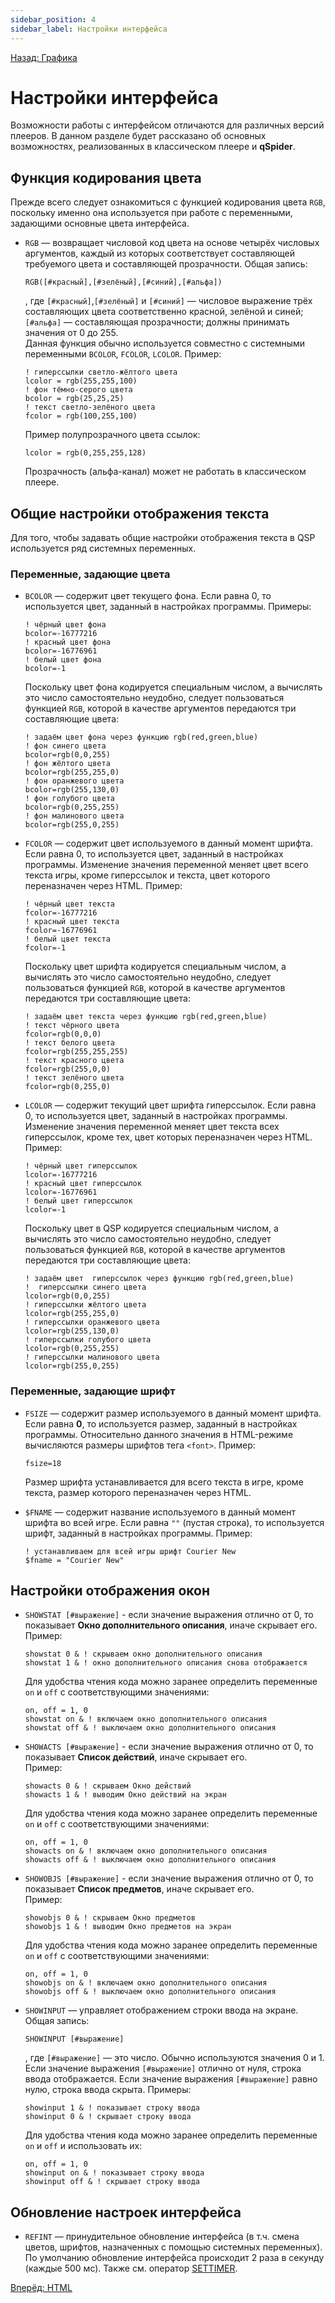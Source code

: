 ```yaml
---
sidebar_position: 4
sidebar_label: Настройки интерфейса
---
```

[Назад: Графика](graphics)

# Настройки интерфейса

Возможности работы с интерфейсом отличаются для различных версий плееров. В данном разделе будет рассказано об основных возможностях, реализованных в классическом плеере и **qSpider**.

## Функция кодирования цвета

Прежде всего следует ознакомиться с функцией кодирования цвета `RGB`, поскольку именно она используется при работе с переменными, задающими основные цвета интерфейса.

* `RGB` — возвращает числовой код цвета на основе четырёх числовых аргументов, каждый из которых соответствует составляющей требуемого цвета и составляющей прозрачности. Общая запись:
    ```qsp
    RGB([#красный],[#зелёный],[#синий],[#альфа])
    ```
    , где `[#красный]`,`[#зелёный]` и `[#синий]` — числовое выражение трёх составляющих цвета соответственно красной, зелёной и синей; `[#альфа]` — составляющая прозрачности; должны принимать значения от 0 до 255.\
    Данная функция обычно используется совместно с системными переменными `BCOLOR`, `FCOLOR`, `LCOLOR`. Пример:
    ```qsp
    ! гиперссылки светло-жёлтого цвета
    lcolor = rgb(255,255,100)
    ! фон тёмно-серого цвета
    bcolor = rgb(25,25,25)
    ! текст светло-зелёного цвета
    fcolor = rgb(100,255,100)
    ```
    Пример полупрозрачного цвета ссылок:
    ```qsp
    lcolor = rgb(0,255,255,128)
    ```
    Прозрачность (альфа-канал) может не работать в классическом плеере.

## Общие настройки отображения текста

Для того, чтобы задавать общие настройки отображения текста в QSP используется ряд системных переменных.

### Переменные, задающие цвета

* `BCOLOR` — содержит цвет текущего фона. Если равна 0, то используется цвет, заданный в настройках программы. Примеры:
    ```qsp
    ! чёрный цвет фона
    bcolor=-16777216
    ! красный цвет фона
    bcolor=-16776961
    ! белый цвет фона
    bcolor=-1
    ```
    Поскольку цвет фона кодируется специальным числом, а вычислять это число самостоятельно неудобно, следует пользоваться функцией `RGB`, которой в качестве аргументов передаются три составляющие цвета:
    ```qsp
    ! задаём цвет фона через функцию rgb(red,green,blue)
    ! фон синего цвета
    bcolor=rgb(0,0,255)
    ! фон жёлтого цвета
    bcolor=rgb(255,255,0)
    ! фон оранжевого цвета
    bcolor=rgb(255,130,0)
    ! фон голубого цвета
    bcolor=rgb(0,255,255)
    ! фон малинового цвета
    bcolor=rgb(255,0,255)
    ```

* `FCOLOR` —  содержит цвет используемого в данный момент шрифта. Если равна 0, то используется цвет, заданный в настройках программы. Изменение значения переменной меняет цвет всего текста игры, кроме гиперссылок и текста, цвет которого переназначен через HTML. Пример:
    ```qsp
    ! чёрный цвет текста
    fcolor=-16777216
    ! красный цвет текста
    fcolor=-16776961
    ! белый цвет текста
    fcolor=-1
    ```
    Поскольку цвет шрифта кодируется специальным числом, а вычислять это число самостоятельно неудобно, следует пользоваться функцией `RGB`, которой в качестве аргументов передаются три составляющие цвета:
    ```qsp
    ! задаём цвет текста через функцию rgb(red,green,blue)
    ! текст чёрного цвета
    fcolor=rgb(0,0,0)
    ! текст белого цвета
    fcolor=rgb(255,255,255)
    ! текст красного цвета
    fcolor=rgb(255,0,0)
    ! текст зелёного цвета
    fcolor=rgb(0,255,0)
    ```

* `LCOLOR` — содержит текущий цвет шрифта гиперссылок. Если равна 0, то используется цвет, заданный в настройках программы. Изменение значения переменной меняет цвет текста всех гиперссылок, кроме тех, цвет которых переназначен через HTML. Пример:
    ```qsp
    ! чёрный цвет гиперссылок
    lcolor=-16777216
    ! красный цвет гиперссылок
    lcolor=-16776961
    ! белый цвет гиперссылок
    lcolor=-1
    ```
    Поскольку цвет в QSP кодируется специальным числом, а вычислять это число самостоятельно неудобно, следует пользоваться функцией `RGB`, которой в качестве аргументов передаются три составляющие цвета:
    ```qsp
    ! задаём цвет  гиперссылок через функцию rgb(red,green,blue)
    !  гиперссылки синего цвета
    lcolor=rgb(0,0,255)
    ! гиперссылки жёлтого цвета
    lcolor=rgb(255,255,0)
    ! гиперссылки оранжевого цвета
    lcolor=rgb(255,130,0)
    ! гиперссылки голубого цвета
    lcolor=rgb(0,255,255)
    ! гиперссылки малинового цвета
    lcolor=rgb(255,0,255)
    ```

### Переменные, задающие шрифт

* `FSIZE` —  содержит размер используемого в данный момент шрифта. Если равна **0**, то используется размер, заданный в настройках программы. Относительно данного значения в HTML-режиме вычисляются размеры шрифтов тега `<font>`. Пример:
    ```qsp
    fsize=18
    ```
    Размер шрифта устанавливается для всего текста в игре, кроме текста, размер которого переназначен через HTML.

* `$FNAME` — содержит название используемого в данный момент шрифта во всей игре. Если равна `""` (пустая строка), то используется шрифт, заданный в настройках программы. Пример:
    ```qsp
    ! устанавливаем для всей игры шрифт Courier New
    $fname = "Courier New"
    ```

## Настройки отображения окон

* `SHOWSTAT [#выражение]` - если значение выражения отлично от 0, то показывает **Окно дополнительного описания**, иначе скрывает его. Пример:
    ```qsp
    showstat 0 & ! скрываем окно дополнительного описания
    showstat 1 & ! окно дополнительного описания снова отображается
    ```
    Для удобства чтения кода можно заранее определить переменные `on` и `off` с соответствующими значениями:
    ```qsp
    on, off = 1, 0
    showstat on & ! включаем окно дополнительного описания
    showstat off & ! выключаем окно дополнительного описания
    ```

* `SHOWACTS [#выражение]` - если значение выражения отлично от 0, то показывает **Список действий**, иначе скрывает его.\
    Пример:
    ```qsp
    showacts 0 & ! скрываем Окно действий
    showacts 1 & ! выводим Окно действий на экран
    ```
    Для удобства чтения кода можно заранее определить переменные `on` и `off` с соответствующими значениями:
    ```qsp
    on, off = 1, 0
    showacts on & ! включаем окно дополнительного описания
    showacts off & ! выключаем окно дополнительного описания
    ```

* `SHOWOBJS [#выражение]` - если значение выражения отлично от 0, то показывает **Список предметов**, иначе скрывает его.\
    Пример:
    ```qsp
    showobjs 0 & ! скрываем Окно предметов
    showobjs 1 & ! выводим Окно предметов на экран
    ```
    Для удобства чтения кода можно заранее определить переменные `on` и `off` с соответствующими значениями:
    ```qsp
    on, off = 1, 0
    showobjs on & ! включаем окно дополнительного описания
    showobjs off & ! выключаем окно дополнительного описания
    ```

* `SHOWINPUT` — управляет отображением строки ввода на экране. Общая запись:
    ```qsp
    SHOWINPUT [#выражение]
    ```
    , где `[#выражение]` — это число. Обычно используются значения 0 и 1. Если значение выражения `[#выражение]` отлично от нуля, строка ввода отображается. Если значение выражения `[#выражение]` равно нулю, строка ввода скрыта. Примеры:
    ```qsp
    showinput 1 & ! показывает строку ввода
    showinput 0 & ! скрывает строку ввода
    ```
    Для удобства чтения кода можно заранее определить переменные `on` и `off` и использовать их:
    ```qsp
    on, off = 1, 0
    showinput on & ! показывает строку ввода
    showinput off & ! скрывает строку ввода
    ```

## Обновление настроек интерфейса

* `REFINT` — принудительное обновление интерфейса (в т.ч. смена цветов, шрифтов, назначенных с помощью системных переменных). По умолчанию обновление интерфейса происходит 2 раза в секунду (каждые 500 мс). Также см. оператор [SETTIMER](../programming/service_locations).

[Вперёд: HTML](html)
